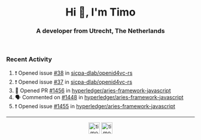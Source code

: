 <h1 align="center">Hi 👋, I'm Timo</h1>
<h3 align="center">A developer from Utrecht, The Netherlands</h3>
<br/>
<!-- https://github.com/rahuldkjain/github-profile-readme-generator --!>

<!--  <p align="left"><img src="https://github-readme-stats.vercel.app/api?username=timoglastra&show_icons=true&count_private=true&" alt="timoglastra" /></p> --!>

<!--
Github language stats
<p align="left"><img src="https://github-readme-stats.vercel.app/api/top-langs/?username=timoglastra&layout=compact" alt="timoglastra" /><p>
-->

<!-- Codestats language stats -->
<!-- <p align="left"><img src="https://codestats-readme.vercel.app/api/top-langs/?username=timoglastra&layout=compact&language_count=12" alt="timoglastra" /><p>    --!>
  
<h3>Recent Activity</h3>

<!--START_SECTION:activity-->
1. ❗️ Opened issue [#38](https://github.com/sicpa-dlab/openid4vc-rs/issues/38) in [sicpa-dlab/openid4vc-rs](https://github.com/sicpa-dlab/openid4vc-rs)
2. ❗️ Opened issue [#37](https://github.com/sicpa-dlab/openid4vc-rs/issues/37) in [sicpa-dlab/openid4vc-rs](https://github.com/sicpa-dlab/openid4vc-rs)
3. 💪 Opened PR [#1456](https://github.com/hyperledger/aries-framework-javascript/pull/1456) in [hyperledger/aries-framework-javascript](https://github.com/hyperledger/aries-framework-javascript)
4. 🗣 Commented on [#1448](https://github.com/hyperledger/aries-framework-javascript/issues/1448) in [hyperledger/aries-framework-javascript](https://github.com/hyperledger/aries-framework-javascript)
5. ❗️ Opened issue [#1455](https://github.com/hyperledger/aries-framework-javascript/issues/1455) in [hyperledger/aries-framework-javascript](https://github.com/hyperledger/aries-framework-javascript)
<!--END_SECTION:activity-->

---

<p align="center">
<a href="https://twitter.com/timoglastra" target="blank"><img align="center" src="https://cdn.jsdelivr.net/npm/simple-icons@3.0.1/icons/twitter.svg" alt="timoglastra" height="30" width="30" /></a>
<a href="https://linkedin.com/in/timoglastra" target="blank"><img align="center" src="https://cdn.jsdelivr.net/npm/simple-icons@3.0.1/icons/linkedin.svg" alt="timoglastra" height="30" width="30" /></a>
</p>



